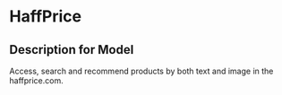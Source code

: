 # HaffPrice

## Description for Model

Access, search and recommend products by both text and image in the haffprice.com.

